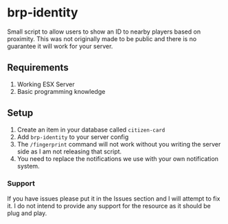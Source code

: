 # brp-identity
Small script to allow users to show an ID to nearby players based on proximity. This was not originally made to be public and there is no guarantee it will work for your server.

## Requirements
1. Working ESX Server
2. Basic programming knowledge

## Setup
1. Create an item in your database called `citizen-card`
2. Add `brp-identity` to your server config
3. The `/fingerprint` command will not work without you writing the server side as I am not releasing that script.
4. You need to replace the notifications we use with your own notification system.

### Support
If you have issues please put it in the Issues section and I will attempt to fix it. I do not intend to provide any support for the resource as it should be plug and play.

